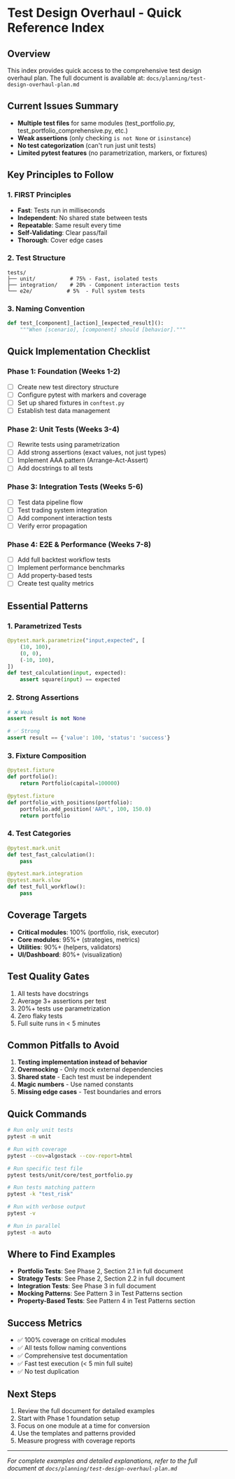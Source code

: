 # Test Design Overhaul - Quick Reference Index

## Overview
This index provides quick access to the comprehensive test design overhaul plan. The full document is available at: `docs/planning/test-design-overhaul-plan.md`

## Current Issues Summary
- **Multiple test files** for same modules (test_portfolio.py, test_portfolio_comprehensive.py, etc.)
- **Weak assertions** (only checking `is not None` or `isinstance`)
- **No test categorization** (can't run just unit tests)
- **Limited pytest features** (no parametrization, markers, or fixtures)

## Key Principles to Follow

### 1. FIRST Principles
- **Fast**: Tests run in milliseconds
- **Independent**: No shared state between tests
- **Repeatable**: Same result every time
- **Self-Validating**: Clear pass/fail
- **Thorough**: Cover edge cases

### 2. Test Structure
```
tests/
├── unit/           # 75% - Fast, isolated tests
├── integration/    # 20% - Component interaction tests
└── e2e/           # 5%  - Full system tests
```

### 3. Naming Convention
```python
def test_[component]_[action]_[expected_result]():
    """When [scenario], [component] should [behavior]."""
```

## Quick Implementation Checklist

### Phase 1: Foundation (Weeks 1-2)
- [ ] Create new test directory structure
- [ ] Configure pytest with markers and coverage
- [ ] Set up shared fixtures in `conftest.py`
- [ ] Establish test data management

### Phase 2: Unit Tests (Weeks 3-4)
- [ ] Rewrite tests using parametrization
- [ ] Add strong assertions (exact values, not just types)
- [ ] Implement AAA pattern (Arrange-Act-Assert)
- [ ] Add docstrings to all tests

### Phase 3: Integration Tests (Weeks 5-6)
- [ ] Test data pipeline flow
- [ ] Test trading system integration
- [ ] Add component interaction tests
- [ ] Verify error propagation

### Phase 4: E2E & Performance (Weeks 7-8)
- [ ] Add full backtest workflow tests
- [ ] Implement performance benchmarks
- [ ] Add property-based tests
- [ ] Create test quality metrics

## Essential Patterns

### 1. Parametrized Tests
```python
@pytest.mark.parametrize("input,expected", [
    (10, 100),
    (0, 0),
    (-10, 100),
])
def test_calculation(input, expected):
    assert square(input) == expected
```

### 2. Strong Assertions
```python
# ❌ Weak
assert result is not None

# ✅ Strong
assert result == {'value': 100, 'status': 'success'}
```

### 3. Fixture Composition
```python
@pytest.fixture
def portfolio():
    return Portfolio(capital=100000)

@pytest.fixture
def portfolio_with_positions(portfolio):
    portfolio.add_position('AAPL', 100, 150.0)
    return portfolio
```

### 4. Test Categories
```python
@pytest.mark.unit
def test_fast_calculation():
    pass

@pytest.mark.integration
@pytest.mark.slow
def test_full_workflow():
    pass
```

## Coverage Targets
- **Critical modules**: 100% (portfolio, risk, executor)
- **Core modules**: 95%+ (strategies, metrics)
- **Utilities**: 90%+ (helpers, validators)
- **UI/Dashboard**: 80%+ (visualization)

## Test Quality Gates
1. All tests have docstrings
2. Average 3+ assertions per test
3. 20%+ tests use parametrization
4. Zero flaky tests
5. Full suite runs in < 5 minutes

## Common Pitfalls to Avoid
1. **Testing implementation instead of behavior**
2. **Overmocking** - Only mock external dependencies
3. **Shared state** - Each test must be independent
4. **Magic numbers** - Use named constants
5. **Missing edge cases** - Test boundaries and errors

## Quick Commands
```bash
# Run only unit tests
pytest -m unit

# Run with coverage
pytest --cov=algostack --cov-report=html

# Run specific test file
pytest tests/unit/core/test_portfolio.py

# Run tests matching pattern
pytest -k "test_risk"

# Run with verbose output
pytest -v

# Run in parallel
pytest -n auto
```

## Where to Find Examples
- **Portfolio Tests**: See Phase 2, Section 2.1 in full document
- **Strategy Tests**: See Phase 2, Section 2.2 in full document  
- **Integration Tests**: See Phase 3 in full document
- **Mocking Patterns**: See Pattern 3 in Test Patterns section
- **Property-Based Tests**: See Pattern 4 in Test Patterns section

## Success Metrics
- ✅ 100% coverage on critical modules
- ✅ All tests follow naming conventions
- ✅ Comprehensive test documentation
- ✅ Fast test execution (< 5 min full suite)
- ✅ No test duplication

## Next Steps
1. Review the full document for detailed examples
2. Start with Phase 1 foundation setup
3. Focus on one module at a time for conversion
4. Use the templates and patterns provided
5. Measure progress with coverage reports

---
*For complete examples and detailed explanations, refer to the full document at `docs/planning/test-design-overhaul-plan.md`*